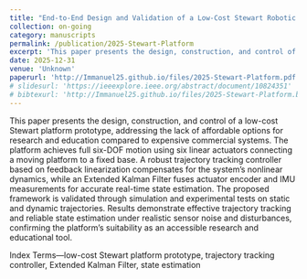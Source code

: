 ```yaml
---
title: "End-to-End Design and Validation of a Low-Cost Stewart Robotic Platform with Nonlinear Control and Estimation"
collection: on-going
category: manuscripts
permalink: /publication/2025-Stewart-Platform
excerpt: 'This paper presents the design, construction, and control of a low-cost Stewart platform prototype, addressing the lack of affordable options for research and education compared to expensive commercial systems.'
date: 2025-12-31
venue: 'Unknown'
paperurl: 'http://Immanuel25.github.io/files/2025-Stewart-Platform.pdf'
# slidesurl: 'https://ieeexplore.ieee.org/abstract/document/10824351'
# bibtexurl: 'http://Immanuel25.github.io/files/2025-Stewart-Platform.bib'
---
```

This paper presents the design, construction, and control of a low-cost Stewart platform prototype, addressing the lack of affordable options for research and education compared to expensive commercial systems.
The platform achieves full six-DOF motion using six linear actuators connecting a moving platform to a fixed base.
A robust trajectory tracking controller based on feedback linearization compensates for the system’s nonlinear dynamics, while an Extended Kalman Filter fuses actuator encoder and IMU measurements for accurate real-time state estimation.
The proposed framework is validated through simulation and experimental tests on static and dynamic trajectories.
Results demonstrate effective trajectory tracking and reliable state estimation under realistic sensor noise and disturbances, confirming the platform’s suitability as an accessible research and educational tool.

Index Terms—low-cost Stewart platform prototype, trajectory tracking controller, Extended Kalman Filter, state estimation